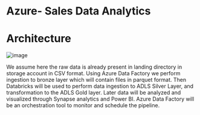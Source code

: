 # Azure- Sales Data Analytics

# Architecture
![image](https://github.com/geetanjalich/medallion-architecture-project-02/assets/79563879/834698ca-45bf-4bed-b270-4213ed918145)

We assume here the raw data is already present in landing directory in storage account in CSV format. Using Azure Data Factory we perform ingestion to bronze layer which will contain files in parquet format. Then Databricks will be used to perform data ingestion to ADLS Silver Layer, and transformation to the ADLS Gold layer. Later data will be analyzed and visualized through Synapse analytics and Power BI. Azure Data Factory will be an orchestration tool to monitor and schedule the pipeline.


